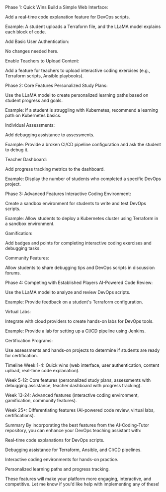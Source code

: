 Phase 1: Quick Wins
Build a Simple Web Interface:

Add a real-time code explanation feature for DevOps scripts.

Example: A student uploads a Terraform file, and the LLaMA model explains each block of code.

Add Basic User Authentication:

No changes needed here.

Enable Teachers to Upload Content:

Add a feature for teachers to upload interactive coding exercises (e.g., Terraform scripts, Ansible playbooks).

Phase 2: Core Features
Personalized Study Plans:

Use the LLaMA model to create personalized learning paths based on student progress and goals.

Example: If a student is struggling with Kubernetes, recommend a learning path on Kubernetes basics.

Individual Assessments:

Add debugging assistance to assessments.

Example: Provide a broken CI/CD pipeline configuration and ask the student to debug it.

Teacher Dashboard:

Add progress tracking metrics to the dashboard.

Example: Display the number of students who completed a specific DevOps project.

Phase 3: Advanced Features
Interactive Coding Environment:

Create a sandbox environment for students to write and test DevOps scripts.

Example: Allow students to deploy a Kubernetes cluster using Terraform in a sandbox environment.

Gamification:

Add badges and points for completing interactive coding exercises and debugging tasks.

Community Features:

Allow students to share debugging tips and DevOps scripts in discussion forums.

Phase 4: Competing with Established Players
AI-Powered Code Review:

Use the LLaMA model to analyze and review DevOps scripts.

Example: Provide feedback on a student's Terraform configuration.

Virtual Labs:

Integrate with cloud providers to create hands-on labs for DevOps tools.

Example: Provide a lab for setting up a CI/CD pipeline using Jenkins.

Certification Programs:

Use assessments and hands-on projects to determine if students are ready for certification.

Timeline
Week 1-4: Quick wins (web interface, user authentication, content upload, real-time code explanation).

Week 5-12: Core features (personalized study plans, assessments with debugging assistance, teacher dashboard with progress tracking).

Week 13-24: Advanced features (interactive coding environment, gamification, community features).

Week 25+: Differentiating features (AI-powered code review, virtual labs, certifications).

Summary
By incorporating the best features from the AI-Coding-Tutor repository, you can enhance your DevOps teaching assistant with:

Real-time code explanations for DevOps scripts.

Debugging assistance for Terraform, Ansible, and CI/CD pipelines.

Interactive coding environments for hands-on practice.

Personalized learning paths and progress tracking.

These features will make your platform more engaging, interactive, and competitive. Let me know if you'd like help with implementing any of these!